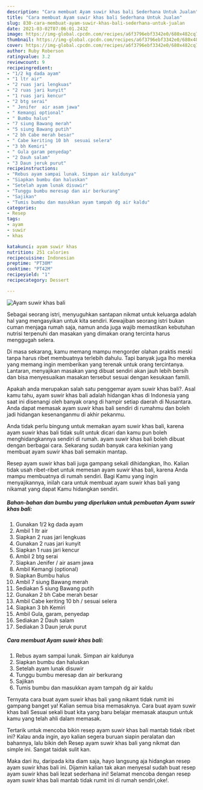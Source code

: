 ```yaml
---
description: "Cara membuat Ayam suwir khas bali Sederhana Untuk Jualan"
title: "Cara membuat Ayam suwir khas bali Sederhana Untuk Jualan"
slug: 830-cara-membuat-ayam-suwir-khas-bali-sederhana-untuk-jualan
date: 2021-03-02T07:06:01.243Z
image: https://img-global.cpcdn.com/recipes/a6f3796ebf3342e0/680x482cq70/ayam-suwir-khas-bali-foto-resep-utama.jpg
thumbnail: https://img-global.cpcdn.com/recipes/a6f3796ebf3342e0/680x482cq70/ayam-suwir-khas-bali-foto-resep-utama.jpg
cover: https://img-global.cpcdn.com/recipes/a6f3796ebf3342e0/680x482cq70/ayam-suwir-khas-bali-foto-resep-utama.jpg
author: Ruby Roberson
ratingvalue: 3.2
reviewcount: 9
recipeingredient:
- "1/2 kg dada ayam"
- "1 ltr air"
- "2 ruas jari lengkuas"
- "2 ruas jari kunyit"
- "1 ruas jari kencur"
- "2 btg serai"
- " Jenifer  air asam jawa"
- " Kemangi optional"
- " Bumbu halus"
- "7 siung Bawang merah"
- "5 siung Bawang putih"
- "2 bh Cabe merah besar"
- " Cabe keriting 10 bh  sesuai selera"
- "3 bh Kemiri"
- " Gula garam penyedap"
- "2 Dauh salam"
- "3 Daun jeruk purut"
recipeinstructions:
- "Rebus ayam sampai lunak. Simpan air kaldunya"
- "Siapkan bumbu dan haluskan"
- "Setelah ayam lunak disuwir"
- "Tunggu bumbu meresap dan air berkurang"
- "Sajikan"
- "Tumis bumbu dan masukkan ayam tampah dg air kaldu"
categories:
- Resep
tags:
- ayam
- suwir
- khas

katakunci: ayam suwir khas 
nutrition: 251 calories
recipecuisine: Indonesian
preptime: "PT30M"
cooktime: "PT42M"
recipeyield: "1"
recipecategory: Dessert

---
```



![Ayam suwir khas bali](https://img-global.cpcdn.com/recipes/a6f3796ebf3342e0/680x482cq70/ayam-suwir-khas-bali-foto-resep-utama.jpg)

Sebagai seorang istri, menyuguhkan santapan nikmat untuk keluarga adalah hal yang mengasyikan untuk kita sendiri. Kewajiban seorang istri bukan cuman menjaga rumah saja, namun anda juga wajib memastikan kebutuhan nutrisi terpenuhi dan masakan yang dimakan orang tercinta harus menggugah selera.

Di masa  sekarang, kamu memang mampu mengorder olahan praktis meski tanpa harus ribet membuatnya terlebih dahulu. Tapi banyak juga lho mereka yang memang ingin memberikan yang terenak untuk orang tercintanya. Lantaran, menyajikan masakan yang dibuat sendiri akan jauh lebih bersih dan bisa menyesuaikan masakan tersebut sesuai dengan kesukaan famili. 



Apakah anda merupakan salah satu penggemar ayam suwir khas bali?. Asal kamu tahu, ayam suwir khas bali adalah hidangan khas di Indonesia yang saat ini disenangi oleh banyak orang di hampir setiap daerah di Nusantara. Anda dapat memasak ayam suwir khas bali sendiri di rumahmu dan boleh jadi hidangan kesenanganmu di akhir pekanmu.

Anda tidak perlu bingung untuk memakan ayam suwir khas bali, karena ayam suwir khas bali tidak sulit untuk dicari dan kamu pun boleh menghidangkannya sendiri di rumah. ayam suwir khas bali boleh dibuat dengan berbagai cara. Sekarang sudah banyak cara kekinian yang membuat ayam suwir khas bali semakin mantap.

Resep ayam suwir khas bali juga gampang sekali dihidangkan, lho. Kalian tidak usah ribet-ribet untuk memesan ayam suwir khas bali, karena Anda mampu membuatnya di rumah sendiri. Bagi Kamu yang ingin menyajikannya, inilah cara untuk membuat ayam suwir khas bali yang nikamat yang dapat Kamu hidangkan sendiri.

<!--inarticleads1-->

##### Bahan-bahan dan bumbu yang diperlukan untuk pembuatan Ayam suwir khas bali:

1. Gunakan 1/2 kg dada ayam
1. Ambil 1 ltr air
1. Siapkan 2 ruas jari lengkuas
1. Gunakan 2 ruas jari kunyit
1. Siapkan 1 ruas jari kencur
1. Ambil 2 btg serai
1. Siapkan  Jenifer / air asam jawa
1. Ambil  Kemangi (optional)
1. Siapkan  Bumbu halus
1. Ambil 7 siung Bawang merah
1. Sediakan 5 siung Bawang putih
1. Gunakan 2 bh Cabe merah besar
1. Ambil  Cabe keriting 10 bh / sesuai selera
1. Siapkan 3 bh Kemiri
1. Ambil  Gula, garam, penyedap
1. Sediakan 2 Dauh salam
1. Sediakan 3 Daun jeruk purut




<!--inarticleads2-->

##### Cara membuat Ayam suwir khas bali:

1. Rebus ayam sampai lunak. Simpan air kaldunya
1. Siapkan bumbu dan haluskan
1. Setelah ayam lunak disuwir
1. Tunggu bumbu meresap dan air berkurang
1. Sajikan
1. Tumis bumbu dan masukkan ayam tampah dg air kaldu




Ternyata cara buat ayam suwir khas bali yang nikamt tidak rumit ini gampang banget ya! Kalian semua bisa memasaknya. Cara buat ayam suwir khas bali Sesuai sekali buat kita yang baru belajar memasak ataupun untuk kamu yang telah ahli dalam memasak.

Tertarik untuk mencoba bikin resep ayam suwir khas bali mantab tidak ribet ini? Kalau anda ingin, ayo kalian segera buruan siapin peralatan dan bahannya, lalu bikin deh Resep ayam suwir khas bali yang nikmat dan simple ini. Sangat taidak sulit kan. 

Maka dari itu, daripada kita diam saja, hayo langsung aja hidangkan resep ayam suwir khas bali ini. Dijamin kalian tak akan menyesal sudah buat resep ayam suwir khas bali lezat sederhana ini! Selamat mencoba dengan resep ayam suwir khas bali mantab tidak rumit ini di rumah sendiri,oke!.


